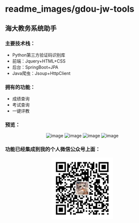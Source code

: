 # readme_images/gdou-jw-tools
## 海大教务系统助手

### 主要技术栈：
+ Python第三方验证码识别库
+ 前端：Jquery+HTML+CSS
+ 后台：SpringBoot+JPA
+ Java爬虫：Jsoup+HttpClient

### 拥有的功能：
+ 成绩查询
+ 考试查询
+ 一键评教

### 预览：
<div align="center">
<img src="https://github.com/Starix610/gdou-jw-tools/blob/master/readme_images/score.jpg" alt="image" width="300px">
<img src="https://github.com/Starix610/gdou-jw-tools/blob/master/readme_images/evaluation.jpg" alt="image" width="300px">
<img src="https://github.com/Starix610/gdou-jw-tools/blob/master/readme_images/score-list.jpg" alt="image" width="300px">
<img src="https://github.com/Starix610/gdou-jw-tools/blob/master/readme_images/exam-list.jpg" alt=" image"width="300px">
</div>

### 功能已经集成到我的个人微信公众号上面：
<div align="center">
<img src="https://github.com/Starix610/gdou-jw-tools/blob/master/readme_images/qrcode.jpg" alt="image" width="200px">
</div>



